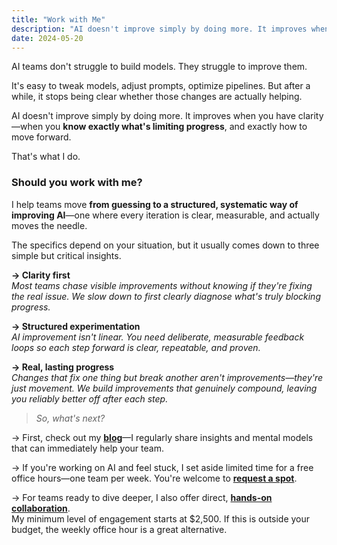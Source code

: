 ```yaml
---
title: "Work with Me"
description: "AI doesn't improve simply by doing more. It improves when you have clarity—when you know exactly what's limiting progress, and exactly how to move forward. That's what I do."
date: 2024-05-20
---
```


AI teams don't struggle to build models. They struggle to improve them.

It's easy to tweak models, adjust prompts, optimize pipelines. But after a while, it stops being clear whether those changes are actually helping.

AI doesn't improve simply by doing more. It improves when you have clarity—when you **know exactly what's limiting progress**, and exactly how to move forward.

That's what I do.

### Should you work with me?

I help teams move **from guessing to a structured, systematic way of improving AI**—one where every iteration is clear, measurable, and actually moves the needle.

The specifics depend on your situation, but it usually comes down to three simple but critical insights.

**→ Clarity first**  
_Most teams chase visible improvements without knowing if they're fixing the real issue. We slow down to first clearly diagnose what's truly blocking progress._

**→ Structured experimentation**  
_AI improvement isn't linear. You need deliberate, measurable feedback loops so each step forward is clear, repeatable, and proven._

**→ Real, lasting progress**  
_Changes that fix one thing but break another aren't improvements—they're just movement. We build improvements that genuinely compound, leaving you reliably better off after each step._

> _So, what's next?_

→ First, check out my [**blog**](../articles/)—I regularly share insights and mental models that can immediately help your team.

→ If you're working on AI and feel stuck, I set aside limited time for a free office hours—one team per week. You're welcome to [**request a spot**](https://form.typeform.com/to/VQqJ2ZDT).

→ For teams ready to dive deeper, I also offer direct, [**hands-on collaboration**](mailto:louis-dupont@live.fr).  
My minimum level of engagement starts at $2,500. If this is outside your budget, the weekly office hour is a great alternative.

